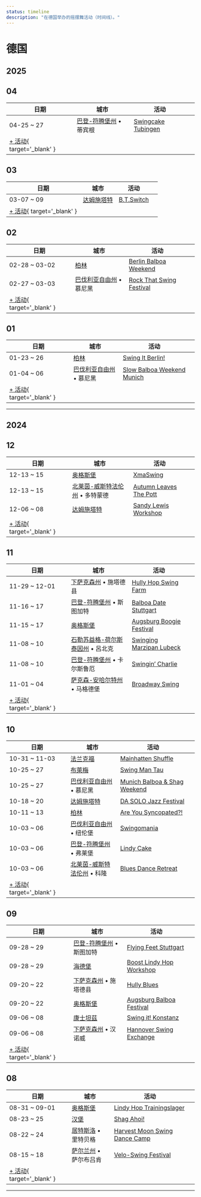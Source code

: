 ```yaml
---
status: timeline
description: "在德国举办的摇摆舞活动（时间线）。"
---
```


# 德国

## 2025

## 04

| 日期 | 城市 | 活动 | |
| --- | --- | --- | --- |
| 04-25 ~ 27 | [巴登-符腾堡州](by_city.md#baden-wurttemberg) • 蒂宾根 | [Swingcake Tubingen](swingcake-tubingen-2025.md) |  |
| [+ 活动](https://github.com/swingdance/events/issues/new?assignees=&labels=add+event&projects=&template=02-add_entity.yml&title=%5B2025%2Fde_DE%5D%20%3CName%3E&region=de_DE&province=&city=&org_id=&date_starts=2025-04-&date_ends=2025-04-){ target='_blank' }

## 03

| 日期 | 城市 | 活动 | |
| --- | --- | --- | --- |
| 03-07 ~ 09 | [达姆施塔特](by_city.md#darmstadt) | [B.T.Switch](b-t-switch-2025.md) |  |
| [+ 活动](https://github.com/swingdance/events/issues/new?assignees=&labels=add+event&projects=&template=02-add_entity.yml&title=%5B2025%2Fde_DE%5D%20%3CName%3E&region=de_DE&province=&city=&org_id=&date_starts=2025-03-&date_ends=2025-03-){ target='_blank' }

## 02

| 日期 | 城市 | 活动 | |
| --- | --- | --- | --- |
| 02-28 ~ 03-02 | [柏林](by_city.md#berlin) | [Berlin Balboa Weekend](berlin-balboa-weekend-2025.md) |  |
| 02-27 ~ 03-03 | [巴伐利亚自由州](by_city.md#bavaria) • 慕尼黑 | [Rock That Swing Festival](rock-that-swing-festival-2025.md) |  |
| [+ 活动](https://github.com/swingdance/events/issues/new?assignees=&labels=add+event&projects=&template=02-add_entity.yml&title=%5B2025%2Fde_DE%5D%20%3CName%3E&region=de_DE&province=&city=&org_id=&date_starts=2025-02-&date_ends=2025-02-){ target='_blank' }

## 01

| 日期 | 城市 | 活动 | |
| --- | --- | --- | --- |
| 01-23 ~ 26 | [柏林](by_city.md#berlin) | [Swing It Berlin!](swing-it-berlin-2025.md) |  |
| 01-04 ~ 06 | [巴伐利亚自由州](by_city.md#bavaria) • 慕尼黑 | [Slow Balboa Weekend Munich](slow-balboa-weekend-munich-2025.md) |  |
| [+ 活动](https://github.com/swingdance/events/issues/new?assignees=&labels=add+event&projects=&template=02-add_entity.yml&title=%5B2025%2Fde_DE%5D%20%3CName%3E&region=de_DE&province=&city=&org_id=&date_starts=2025-01-&date_ends=2025-01-){ target='_blank' }

---

## 2024

## 12

| 日期 | 城市 | 活动 | |
| --- | --- | --- | --- |
| 12-13 ~ 15 | [奥格斯堡](by_city.md#augsburg) | [XmaSwing](xma-swing-2024.md) |  |
| 12-13 ~ 15 | [北莱茵-威斯特法伦州](by_city.md#north-rhine-westphalia) • 多特蒙德 | [Autumn Leaves The Pott](autumn-leaves-the-pott-2024.md) |  |
| 12-06 ~ 08 | [达姆施塔特](by_city.md#darmstadt) | [Sandy Lewis Workshop](sandy-lewis-workshop-2024.md) |  |
| [+ 活动](https://github.com/swingdance/events/issues/new?assignees=&labels=add+event&projects=&template=02-add_entity.yml&title=%5B2024%2Fde_DE%5D%20%3CName%3E&region=de_DE&province=&city=&org_id=&date_starts=2024-12-&date_ends=2024-12-){ target='_blank' }

## 11

| 日期 | 城市 | 活动 | |
| --- | --- | --- | --- |
| 11-29 ~ 12-01 | [下萨克森州](by_city.md#lower-saxony) • 施塔德县 | [Hully Hop Swing Farm](hully-hop-swing-farm-2024.md) |  |
| 11-16 ~ 17 | [巴登-符腾堡州](by_city.md#baden-wurttemberg) • 斯图加特 | [Balboa Date Stuttgart](balboa-date-stuttgart-2024.md) |  |
| 11-15 ~ 17 | [奥格斯堡](by_city.md#augsburg) | [Augsburg Boogie Festival](augsburg-boogie-festival-2024.md) |  |
| 11-08 ~ 10 | [石勒苏益格-荷尔斯泰因州](by_city.md#schleswig-holstein) • 呂北克 | [Swinging Marzipan Lubeck](swinging-marzipan-lubeck-2024.md) |  |
| 11-08 ~ 10 | [巴登-符腾堡州](by_city.md#baden-wurttemberg) • 卡尔斯鲁厄 | [Swingin’ Charlie](swingin-charlie-2024.md) |  |
| 11-01 ~ 04 | [萨克森-安哈尔特州](by_city.md#saxony-anhalt) • 马格德堡 | [Broadway Swing](broadway-swing-2024.md) |  |
| [+ 活动](https://github.com/swingdance/events/issues/new?assignees=&labels=add+event&projects=&template=02-add_entity.yml&title=%5B2024%2Fde_DE%5D%20%3CName%3E&region=de_DE&province=&city=&org_id=&date_starts=2024-11-&date_ends=2024-11-){ target='_blank' }

## 10

| 日期 | 城市 | 活动 | |
| --- | --- | --- | --- |
| 10-31 ~ 11-03 | [法兰克福](by_city.md#frankfurt) | [Mainhatten Shuffle](mainhatten-shuffle-2024.md) |  |
| 10-25 ~ 27 | [布萊梅](by_city.md#bremen) | [Swing Man Tau](swing-man-tau-2024.md) |  |
| 10-25 ~ 27 | [巴伐利亚自由州](by_city.md#bavaria) • 慕尼黑 | [Munich Balboa & Shag Weekend](munich-balboa-n-shag-weekend-2024.md) |  |
| 10-18 ~ 20 | [达姆施塔特](by_city.md#darmstadt) | [DA SOLO Jazz Festival](da-solo-jazz-festival-2024.md) |  |
| 10-11 ~ 13 | [柏林](by_city.md#berlin) | [Are You Syncopated?!](are-you-syncopated-2024.md) |  |
| 10-03 ~ 06 | [巴伐利亚自由州](by_city.md#bavaria) • 纽伦堡 | [Swingomania](swingomania-2024.md) |  |
| 10-03 ~ 06 | [巴登-符腾堡州](by_city.md#baden-wurttemberg) • 弗莱堡 | [Lindy Cake](lindy-cake-2024.md) |  |
| 10-03 ~ 06 | [北莱茵-威斯特法伦州](by_city.md#north-rhine-westphalia) • 科隆 | [Blues Dance Retreat](blues-dance-retreat-2024.md) |  |
| [+ 活动](https://github.com/swingdance/events/issues/new?assignees=&labels=add+event&projects=&template=02-add_entity.yml&title=%5B2024%2Fde_DE%5D%20%3CName%3E&region=de_DE&province=&city=&org_id=&date_starts=2024-10-&date_ends=2024-10-){ target='_blank' }

## 09

| 日期 | 城市 | 活动 | |
| --- | --- | --- | --- |
| 09-28 ~ 29 | [巴登-符腾堡州](by_city.md#baden-wurttemberg) • 斯图加特 | [Flying Feet Stuttgart](flying-feet-stuttgart-2024.md) |  |
| 09-28 ~ 29 | [海德堡](by_city.md#heidelberg) | [Boost Lindy Hop Workshop](boost-lindy-hop-workshop-2024.md) |  |
| 09-20 ~ 22 | [下萨克森州](by_city.md#lower-saxony) • 施塔德县 | [Hully Blues](hully-blues-2024.md) |  |
| 09-20 ~ 22 | [奥格斯堡](by_city.md#augsburg) | [Augsburg Balboa Festival](augsburg-balboa-festival-2024.md) |  |
| 09-06 ~ 08 | [康士坦茲](by_city.md#konstanz) | [Swing it! Konstanz](swing-it-konstanz-2024.md) |  |
| 09-06 ~ 08 | [下萨克森州](by_city.md#lower-saxony) • 汉诺威 | [Hannover Swing Exchange](hannover-swing-exchange-2024.md) |  |
| [+ 活动](https://github.com/swingdance/events/issues/new?assignees=&labels=add+event&projects=&template=02-add_entity.yml&title=%5B2024%2Fde_DE%5D%20%3CName%3E&region=de_DE&province=&city=&org_id=&date_starts=2024-09-&date_ends=2024-09-){ target='_blank' }

## 08

| 日期 | 城市 | 活动 | |
| --- | --- | --- | --- |
| 08-31 ~ 09-01 | [奥格斯堡](by_city.md#augsburg) | [Lindy Hop Trainingslager](lindy-hop-trainingslager-2024.md) |  |
| 08-23 ~ 25 | [汉堡](by_city.md#hamburg) | [Shag Ahoi!](shag-ahoi-2024.md) |  |
| 08-22 ~ 24 | [居特斯洛](by_city.md#gutersloh) • 里特贝格 | [Harvest Moon Swing Dance Camp](harvest-moon-swing-dance-camp-2024.md) |  |
| 08-15 ~ 18 | [萨尔兰州](by_city.md#saarland) • 萨尔布吕肯 | [Velo-Swing Festival](velo-swing-festival-2024.md) |  |
| [+ 活动](https://github.com/swingdance/events/issues/new?assignees=&labels=add+event&projects=&template=02-add_entity.yml&title=%5B2024%2Fde_DE%5D%20%3CName%3E&region=de_DE&province=&city=&org_id=&date_starts=2024-08-&date_ends=2024-08-){ target='_blank' }

---


